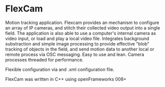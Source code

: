 # FlexCam
Motion tracking application. Flexcam provides an mechanism to configure an array of IP cameras, and stitch their collected video output into a single field. The application is also able to use a computer's internal camera as video input, or load and play a local video file.  Integrates background substraction and simple image processing to provide effective "blob" tracking of objects in the field, and send motion data to another local or remote process via OSC messaging. Easy to use and lean.  Camera processes threaded for performance.

Flexible configuration via and .xml configuration file. 

FlexCam was written in C++ using openFrameworks 008+



